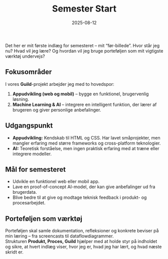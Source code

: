 ﻿---
layout: post
title: "4. Semester Start"
date: 2025-08-12
tags: [Refleksion, Proces, Start]
categories: [Generel]
---

Det her er mit første indlæg for semesteret – mit “før-billede”. Hvor står jeg nu? Hvad vil jeg lære? Og hvordan vil jeg bruge porteføljen som mit vigtigste værktøj undervejs?  

## Fokusområder
I vores **Guild**-projekt arbejder jeg med to hovedspor:

1. **Appudvikling (web og mobil)** – bygge en funktionel, brugervenlig løsning.  
2. **Machine Learning & AI** – integrere en intelligent funktion, der lærer af brugeren og giver personlige anbefalinger.  
 
## Udgangspunkt
- **Appudvikling:** Kendskab til HTML og CSS. Har lavet småprojekter, men mangler erfaring med større frameworks og cross-platform teknologier.  
- **AI:** Teoretisk forståelse, men ingen praktisk erfaring med at træne eller integrere modeller.  

## Mål for semesteret
- Udvikle en funktionel web eller mobil app.  
- Lave en proof-of-concept AI-model, der kan give anbefalinger ud fra brugerdata.  
- Blive bedre til at give og modtage teknisk feedback i produkt- og procesarbejdet.  

## Porteføljen som værktøj
Porteføljen skal samle dokumentation, refleksioner og konkrete beviser på min læring – fra screencasts til dataflowdiagrammer.  
Strukturen **Produkt, Proces, Guild** hjælper med at holde styr på indholdet og sikre, at hvert indlæg viser, hvor jeg er, hvad jeg har lært, og hvad næste skridt er.